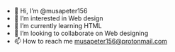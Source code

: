 - 👋 Hi, I’m @musapeter156
- 👀 I’m interested in Web design
- 🌱 I’m currently learning HTML
- 💞️ I’m looking to collaborate on Web designing
- 📫 How to reach me musapeter156@protonmail.com

<!---
musapeter156/musapeter156 is a ✨ special ✨ repository because its `README.md` (this file) appears on your GitHub profile.
You can click the Preview link to take a look at your changes.
--->
